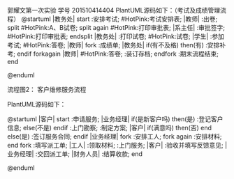 
郭耀文第一次实验
学号  201510414404
PlantUML源码如下：（考试及成绩管理流程）
@startuml
|教务处|
start
:安排考试;
#HotPink:考试安排表;
|教师|
:出卷;
split
#HotPink:A、B试卷;
split again
#HotPink:打印审批表;
|系主任|
:审批签字;
#HotPink:打印审批表;
endsplit
|教务处|
:打印试卷;
#HotPink:试卷;
|学生|
:参加考试;
#HotPink:答卷;
|教师|
fork
:成绩单;
|教务处|
if(有不及格) then(有)
:安排补考;
endif
forkagain
|教师|
#HotPink:答卷;
:装订存档;
endfork
:期末流程结束;
end

@enduml

流程图2： 客户维修服务流程

PlantUML源码如下：

@startuml
|客户|
start
:申请服务;
|业务经理|
if(是新客户吗) then(是)
:登记客户信息;
else(不是)
endif
:上门勘察;
:制定方案;
|客户|
if(满意吗) then(否)
end
else(是)
:签订服务合同;
endif
|业务经理|
fork
:安排工人;
fork again
:安排材料;
end fork
:填写派工单;
|工人|
:领取材料;
:上门服务;
|客户|
:验收并填写反馈意见;
|业务经理|
:交回派工单;
|财务人员|
:结算收款;
end

@enduml




